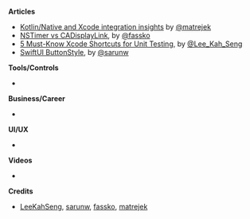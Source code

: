 
**Articles**

* [Kotlin/Native and Xcode integration insights](https://medium.com/@mateuszmatrejek/kotlin-native-and-xcode-integration-insights-357b8747a1c8) by [@matrejek](https://twitter.com/matrejek)
* [NSTimer vs CADisplayLink](https://kristaps.me/nstimer-vs-cadisplaylink/), by [@fassko](https://twitter.com/fassko)
* [5 Must-Know Xcode Shortcuts for Unit Testing](https://swiftsenpai.com/xcode/xcode-unit-test-shortcuts/), by [@Lee_Kah_Seng](https://twitter.com/Lee_Kah_Seng)
* [SwiftUI ButtonStyle](https://sarunw.com/posts/swiftui-buttonstyle/), by [@sarunw](https://twitter.com/sarunw)

**Tools/Controls**

* 

**Business/Career**

*

**UI/UX**

*

**Videos**

*

**Credits**

* [LeeKahSeng](https://github.com/LeeKahSeng), [sarunw](https://github.com/sarunw), [fassko](https://github.com/fassko), [matrejek](https://github.com/matrejek)
